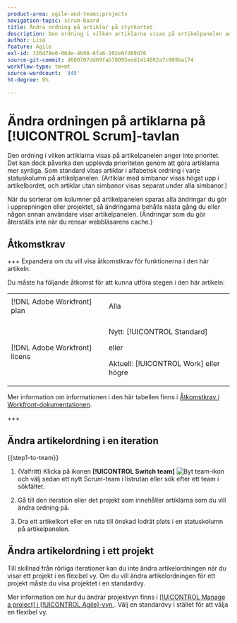 ```yaml
---
product-area: agile-and-teams;projects
navigation-topic: scrum-board
title: Ändra ordning på artiklar på styrkortet
description: Den ordning i vilken artiklarna visas på artikelpanelen anger inte prioritet. Det kan dock påverka den upplevda prioriteten genom att göra artiklarna mer synliga. Som standard visas artiklar i alfabetisk ordning i varje [!UICONTROL status]-kolumn på artikelpanelen.
author: Lisa
feature: Agile
exl-id: 326d78e0-06de-4b98-8fa6-102e0fd89d76
source-git-commit: d660707dd69fab78095eed1414092a7c909ba174
workflow-type: tm+mt
source-wordcount: '345'
ht-degree: 0%

---
```


# Ändra ordningen på artiklarna på [!UICONTROL Scrum]-tavlan

Den ordning i vilken artiklarna visas på artikelpanelen anger inte prioritet. Det kan dock påverka den upplevda prioriteten genom att göra artiklarna mer synliga. Som standard visas artiklar i alfabetisk ordning i varje statuskolumn på artikelpanelen. (Artiklar med simbanor visas högst upp i artikelbordet, och artiklar utan simbanor visas separat under alla simbanor.)

När du sorterar om kolumner på artikelpanelen sparas alla ändringar du gör i upprepningen eller projektet, så ändringarna behålls nästa gång du eller någon annan användare visar artikelpanelen. (Ändringar som du gör återställs inte när du rensar webbläsarens cache.)

## Åtkomstkrav

+++ Expandera om du vill visa åtkomstkrav för funktionerna i den här artikeln.

Du måste ha följande åtkomst för att kunna utföra stegen i den här artikeln:

<table style="table-layout:auto"> 
 <tbody> 
  <tr> 
   <td role="rowheader">[!DNL Adobe Workfront] plan</td> 
   <td> <p>Alla</p> </td> 
  </tr> 
  <tr> 
   <td role="rowheader">[!DNL Adobe Workfront] licens</td> 
   <td> <p>Nytt: [!UICONTROL Standard]</p> 
   eller
   <p>Aktuell: [!UICONTROL Work] eller högre</p> </td> 
  </tr>
 </tbody> 
</table>

Mer information om informationen i den här tabellen finns i [Åtkomstkrav i Workfront-dokumentationen](/help/quicksilver/administration-and-setup/add-users/access-levels-and-object-permissions/access-level-requirements-in-documentation.md).

+++

## Ändra artikelordning i en iteration

{{step1-to-team}}

1. (Valfritt) Klicka på ikonen **[!UICONTROL Switch team]** ![Byt team-ikon](assets/switch-team-icon.png) och välj sedan ett nytt Scrum-team i listrutan eller sök efter ett team i sökfältet.

1. Gå till den iteration eller det projekt som innehåller artiklarna som du vill ändra ordning på.
1. Dra ett artikelkort eller en ruta till önskad lodrät plats i en statuskolumn på artikelpanelen.

## Ändra artikelordning i ett projekt

Till skillnad från rörliga iterationer kan du inte ändra artikelordningen när du visar ett projekt i en flexibel vy. Om du vill ändra artikelordningen för ett projekt måste du visa projektet i en standardvy.

Mer information om hur du ändrar projektvyn finns i [[!UICONTROL Manage a project] i [!UICONTROL Agile]-vyn ](../../../manage-work/projects/manage-projects/manage-projects-in-agile-view.md). Välj en standardvy i stället för att välja en flexibel vy.
